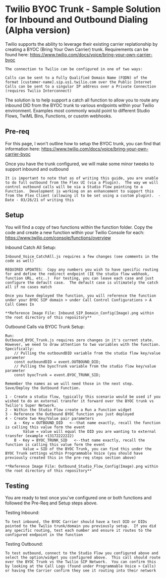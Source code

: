 # Twilio BYOC Trunk - Sample Solution for Inbound and Outbound Dialing (Alpha version)

Twilio supports the ability to leverage their existing carrier replationship by creating a BYOC (Bring Your Own Carrier) trunk.  Requirements can be found here:
https://www.twilio.com/docs/voice/bring-your-own-carrier-byoc

    The connection to Twilio can be configured in one of two ways:

    Calls can be sent to a Fully Qualified Domain Name (FQDN) of the format [customer-name].sip.us1.twilio.com over the Public Internet
    Calls can be sent to a singular IP address over a Private Connection (requires Twilio Interconnect)

The solution is to help support a catch all function to allow you to route any inbound DID from the BYOC trunk to various endpoints within your Twilio environment.  Examples most commonly would point to different Studio Flows, TwiML Bins, Functions, or cusotm webhooks.

## Pre-req

For this page, I won't outline how to setup the BYOC trunk, you can find that information here: https://www.twilio.com/docs/voice/bring-your-own-carrier-byoc

Once you have the trunk configured, we will make some minor tweeks to support inbound and outbound

```
It is important to note that as of writing this guide, you are unable to do full outbound from the Flex UI (via a Plugin).  The way we will control outbound calls will be via a Studio Flow pointing to a Function.  Development is working on an enhancement to support this from the Flex Client (allowing it to be set using a custom plugin).  -Date - 03/26/21 of writing this
```

## Setup

You will find a copy of two functions within the function folder.  Copy the code and create a new function within your Twilio Console for each: https://www.twilio.com/console/functions/overview

Inbound Catch All Setup:
```
Inbound_Voice_CatchAll.js requires a few changes (see comments in the code as well)

REQUIRED UPDATES:  Copy any numbers you wish to have specific routing for and define the redirect endpoint (IE the studio flow webhook, function URL, etc..)  For testing, you can leave each case and just configure the default case.  The default case is ultimately the catch all if no cases match

Once you have deployed the function, you will reference the function under your BYOC SIP domain > under Call Control Configurations > A Call Comes In

**Reference Image File: Inbound_SIP_Domain_Config(Image).png within the root directory of this repository**

```

Outbound Calls via BYOC Trunk Setup:
```
Run: 
Outbound_BYOC_Trunk.js requires zero changes in it's current state.  However, we need to draw attention to two variables with the function.
Specifically:
    // Pulling the outboundDID variable from the studio flow key/value parameter
    const outboundDID = event.OUTBOUND_DID;
    // Pulling the byocTrunk variable from the studio flow key/value parameter
    const byocTrunk = event.BYOC_TRUNK_SID;

Remember the names as we will need those in the next step.  Save/Deploy the Outbound Function.

1 - Create a studio flow, typically this scenario would be used if you wished to do an external transfer it forward over the BYOC trunk vs Twilio's Super Network.  
2 - Within the Studio Flow create a Run a Function widget
3 - Reference the Outbound BYOC function you just deployed
4 - Create two Key/Value pair parameters
    a - Key = OUTBOUND_DID   <--that name exactly, recall the function is calling this value form the event
        Value = value will equal the DID you are wanting to external transfer (example +13172222222)
    B - Key = BYOC_TRUNK_SID   <--that name exactly, recall the function is calling this value form the event
        Value = SID of the BYOC Trunk, you can find this under the BYOC Trunk settings within Programmable Voice (you should have previously created this in the pre-req steps section above)

**Reference Image File: Outbound_Studio_Flow_Config(Image).png within the root directory of this repository**
```


## Testing

You are ready to test once you've configured one or both functions and followed the Pre-Req and Setup steps above.

Testing Inbound:
```
To test inbound, the BYOC Carrier should have a test DID or DIDs pointed to the Twilio trunk/domain you previously setup.  If you did any specific routing, test each number and ensure it routes to the configured endpoint in the function
```

Testing Outbound:
```
To test outbound, connect to the Studio Flow you configured above and select the option/widget you configured above.  This call should route over the BYOC Trunk vs the Twilio SIP Network.  You can confirm this by looking at the Call Logs (found under Programmable Voice > Calls) or having the Carrier confirm they see it routing into their network
```
